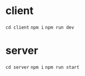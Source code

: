 # client

```cd client```
```npm i```
```npm run dev```

# server

```cd server```
```npm i```
```npm run start```
